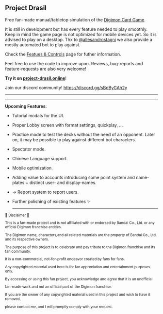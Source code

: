 Project Drasil
---

Free fan-made manual/tabletop simulation of the [Digimon Card Game](https://world.digimoncard.com/).

It is still in development but has every feature needed to play smoothly.
Keep in mind the game page is not optimized for mobile devices yet. So it is advised to play on a desktop.
Thx to [@allesandrostagni](https://github.com/alessandrostagni) we also provide a mostly automated bot to play against.

Check the [Featues & Controls](https://github.com/WE-Kaito/digimon-tcg-simulator/wiki) page for futher information.

Feel free to use the code to improve upon. Reviews, bug-reports and feature-requests are also very welcome!

**Try it on [project-drasil.online](https://project-drasil.online/)**!

Join our discord community! https://discord.gg/sBdByGAh2y

  ---


  ---

**Upcoming Features**:
- Tutorial modals for the UI.
- Proper Lobby screen with format settings, quickplay, ...
- Practice mode to test the decks without the need of an opponent. Later on, it may be possible to play against different bot characters.
- Spectator mode.
- Chinese Language support.
- Mobile optimization.
- Adding value to accounts introducing some point system and name-plates + distinct user- and display-names.
- -> Report system to report users.
- Further polishing of existing features ✨


  ---

 <sub>
  🚧 Disclaimer 🚧
   
This is a fan-made project and is not affiliated with or endorsed by Bandai Co., Ltd. or any official Digimon franchise entities. 
   
The Digimon name, characters,and all related materials are the property of Bandai Co., Ltd. and its respective owners.

The purpose of this project is to celebrate and pay tribute to the Digimon franchise and its fan community. 

It is a non-commercial, not-for-profit endeavor created by fans for fans.

Any copyrighted material used here is for fan appreciation and entertainment purposes only.

By accessing or using this fan project, you acknowledge and agree that it is an unofficial 

fan-made work and not an official part of the Digimon franchise.

If you are the owner of any copyrighted material used in this project and wish to have it removed, 

please contact me, and I will promptly comply with your request.
</sub>
